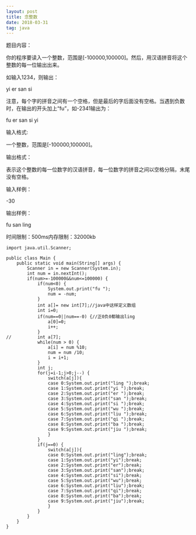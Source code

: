 ```yaml
---
layout: post
title: 念整数
date: 2018-03-31 
tag: java
---
```


题目内容：

你的程序要读入一个整数，范围是[-100000,100000]。然后，用汉语拼音将这个整数的每一位输出出来。

如输入1234，则输出：

yi er san si

注意，每个字的拼音之间有一个空格，但是最后的字后面没有空格。当遇到负数时，在输出的开头加上“fu”，如-2341输出为：

fu er san si yi



输入格式:

一个整数，范围是[-100000,100000]。



输出格式：

表示这个整数的每一位数字的汉语拼音，每一位数字的拼音之间以空格分隔，末尾没有空格。



输入样例：

-30



输出样例：

fu san ling

时间限制：500ms内存限制：32000kb
```
import java.util.Scanner;

public class Main {
	public static void main(String[] args) {
		Scanner in = new Scanner(System.in);
		int num = in.nextInt();
		if(num>=-100000&&num<=100000) {
			if(num<0) {
				System.out.print("fu ");
				num = -num;
			}
			int a[]= new int[7];//java中这样定义数组
			int i=0;
			if(num==0||num==-0) {//正0负0都输出ling
				a[0]=0;
				i++;
			}
//			int a[7];
			while(num > 0) {
				a[i] = num %10;
				num = num /10;
				i = i+1;
			}
			int j;
			for(j=i-1;j>0;j--) {
				switch(a[j]){
				case 0:System.out.print("ling ");break;
				case 1:System.out.print("yi ");break;
				case 2:System.out.print("er ");break;
				case 3:System.out.print("san ");break;
				case 4:System.out.print("si ");break;
				case 5:System.out.print("wu ");break;
				case 6:System.out.print("liu ");break;
				case 7:System.out.print("qi ");break;
				case 8:System.out.print("ba ");break;
				case 9:System.out.print("jiu ");break;
				}
			}
			if(j==0) {
				switch(a[j]){
				case 0:System.out.print("ling");break;
				case 1:System.out.print("yi");break;
				case 2:System.out.print("er");break;
				case 3:System.out.print("san");break;
				case 4:System.out.print("si");break;
				case 5:System.out.print("wu");break;
				case 6:System.out.print("liu");break;
				case 7:System.out.print("qi");break;
				case 8:System.out.print("ba");break;
				case 9:System.out.print("jiu");break;
				}
			}
		}
	}
}

```